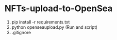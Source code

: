 # NFTs-upload-to-OpenSea
1. pip install -r requirements.txt
2. python openseaupload.py (Run and script)
3. .gitignore
